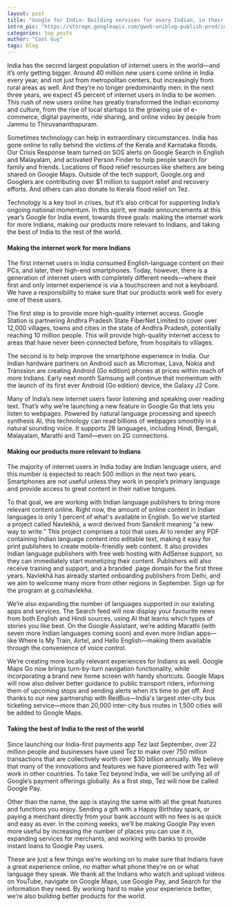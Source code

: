 ```yaml
---
layout: post
title: "Google for India: Building services for every Indian, in their language"
intro_pic: "https://storage.googleapis.com/gweb-uniblog-publish-prod/images/G4in.max-1300x1300.png"
categories: top_posts
author: "Cool Guy"
tags: blog
---
```


India has the second largest population of internet users in the world—and it’s only getting bigger. Around 40 million new users come online in India every year, and not just from metropolitan centers, but increasingly from rural areas as well. And they’re no longer predominantly men: in the next three years, we expect 45 percent of internet users in India to be women. This rush of new users online has greatly transformed the Indian economy and culture, from the rise of local startups to the growing use of e-commerce, digital payments, ride sharing, and online video by people from Jammu to Thiruvananthapuram.

Sometimes technology can help in extraordinary circumstances. India has gone online to rally behind the victims of the Kerala and Karnataka floods. Our Crisis Response team turned on SOS alerts on Google Search in English and Malayalam, and activated Person Finder to help people search for family and friends. Locations of flood relief resources like shelters are being shared on Google Maps. Outside of the tech support, Google.org and Googlers are contributing over $1 million to support relief and recovery efforts. And others can also donate to Kerala flood relief on Tez.

Technology is a key tool in crises, but it’s also critical for supporting India’s ongoing national momentum. In this spirit, we made announcements at this year’s Google for India event, towards three goals: making the internet work for more Indians, making our products more relevant to Indians, and taking the best of India to the rest of the world.

#### Making the internet work for more Indians

The first internet users in India consumed English-language content on their PCs, and later, their high-end smartphones. Today, however, there is a generation of internet users with completely different needs—where their first and only internet experience is via a touchscreen and not a keyboard. We have a responsibility to make sure that our products work well for every one of these users.

The first step is to provide more high-quality internet access. Google Station is partnering Andhra Pradesh State FiberNet Limited to cover over 12,000 villages, towns and cities in the state of Andhra Pradesh, potentially reaching 10 million people. This will provide high-quality internet access to areas that have never been connected before, from hospitals to villages.

The second is to help improve the smartphone experience in India. Our Indian hardware partners on Android such as Micromax, Lava, Nokia and Transsion are creating Android (Go edition) phones at prices within reach of more Indians. Early next month Samsung will continue that momentum with the launch of its first ever Android (Go edition) device, the Galaxy J2 Core.

Many of India’s new internet users favor listening and speaking over reading text. That’s why we’re launching a new feature in Google Go that lets you listen to webpages. Powered by natural language processing and speech synthesis AI, this technology can read billions of webpages smoothly in a natural sounding voice. It supports 28 languages, including Hindi, Bengali, Malayalam, Marathi and Tamil—even on 2G connections.

#### Making our products more relevant to Indians

The majority of internet users in India today are Indian language users, and this number is expected to reach 500 million in the next two years. Smartphones are not useful unless they work in people’s primary language and provide access to great content in their native tongues.

To that goal, we are working with Indian language publishers to bring more relevant content online. Right now, the amount of online content in Indian languages is only 1 percent of what's available in English. So we’ve started a project called Navlekhā, a word derived from Sanskrit meaning “a new way to write.” This project comprises a tool that uses AI to render any PDF containing Indian language content into editable text, making it easy for print publishers to create mobile-friendly web content. It also provides Indian language publishers with free web hosting with AdSense support, so they can immediately start monetizing their content. Publishers will also receive training and support, and a branded .page domain for the first three years. Navlekhā has already started onboarding publishers from Delhi, and we aim to welcome many more from other regions in September. Sign up for the program at g.co/navlekha.

We’re also expanding the number of languages supported in our existing apps and services. The Search feed will now display your favourite news from both English and Hindi sources, using AI that learns which types of stories you like best. On the Google Assistant, we’re adding Marathi (with seven more Indian languages coming soon) and even more Indian apps—like Where Is My Train, Airtel, and Hello English—making them available through the convenience of voice control.

We’re creating more locally relevant experiences for Indians as well. Google Maps Go now brings turn-by-turn navigation functionality, while incorporating a brand new home screen with handy shortcuts. Google Maps will now also deliver better guidance to public transport riders, informing them of upcoming stops and sending alerts when it’s time to get off. And thanks to our new partnership with RedBus—India's largest inter-city bus ticketing service—more than 20,000 inter-city bus routes in 1,500 cities will be added to Google Maps.

#### Taking the best of India to the rest of the world

Since launching our India-first payments app Tez last September, over 22 million people and businesses have used Tez to make over 750 million transactions that are collectively worth over $30 billion annually. We believe that many of the innovations and features we have pioneered with Tez will work in other countries. To take Tez beyond India, we will be unifying all of Google’s payment offerings globally. As a first step, Tez will now be called Google Pay.

Other than the name, the app is staying the same with all the great features and functions you enjoy. Sending a gift with a Happy Birthday spark, or paying a merchant directly from your bank account with no fees is as quick and easy as ever. In the coming weeks, we’ll be making Google Pay even more useful by increasing the number of places you can use it in, expanding services for merchants, and working with banks to provide instant loans to Google Pay users.

These are just a few things we’re working on to make sure that Indians have a great experience online, no matter what phone they’re on or what language they speak. We thank all the Indians who watch and upload videos on YouTube, navigate on Google Maps, use Google Pay, and Search for the information they need. By working hard to make your experience better, we’re also building better products for the world.


